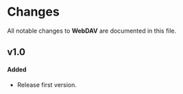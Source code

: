 # Changes

All notable changes to **WebDAV** are documented in this file.

## v1.0

#### Added

- Release first version.
